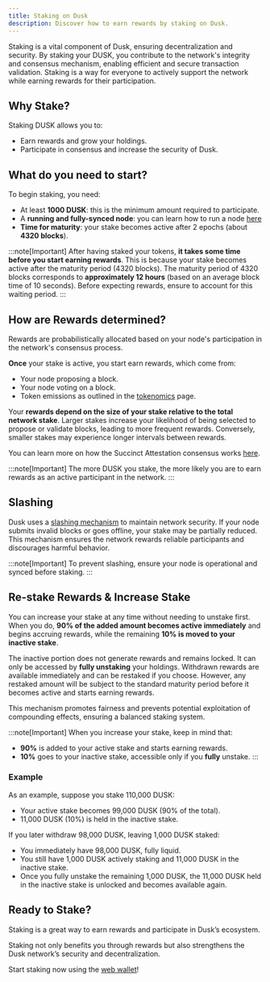 ```yaml
---
title: Staking on Dusk
description: Discover how to earn rewards by staking on Dusk.
---
```


Staking is a vital component of Dusk, ensuring decentralization and security.
By staking your DUSK, you contribute to the network's integrity and consensus mechanism, enabling efficient and secure transaction validation. Staking is a way for everyone to actively support the network while earning rewards for their participation.

## Why Stake?

Staking DUSK allows you to:

- Earn rewards and grow your holdings.
- Participate in consensus and increase the security of Dusk.

## What do you need to start?
To begin staking, you need:

- At least **1000 DUSK**: this is the minimum amount required to participate.
- A **running and fully-synced node**: you can learn how to run a node [here](/operator/provisioner/)
- **Time for maturity**: your stake becomes active after 2 epochs (about **4320 blocks**).


:::note[Important]
After having staked your tokens, **it takes some time before you start earning rewards**. This is because your stake becomes active after the maturity period (4320 blocks). The maturity period of 4320 blocks corresponds to **approximately 12 hours** (based on an average block time of 10 seconds). Before expecting rewards, ensure to account for this waiting period.
:::


## How are Rewards determined?

Rewards are probabilistically allocated based on your node's participation in the network's consensus process.

**Once** your stake is active, you start earn rewards, which come from:

- Your node proposing a block.
- Your node voting on a block.
- Token emissions as outlined in the [tokenomics](/learn/tokenomics#token-emission) page.

Your **rewards depend on the size of your stake relative to the total network stake**. Larger stakes increase your likelihood of being selected to propose or validate blocks, leading to more frequent rewards. Conversely, smaller stakes may experience longer intervals between rewards.

You can learn more on how the Succinct Attestation consensus works [here](/learn/deep-dive/succinct-attestation).

:::note[Important]
The more DUSK you stake, the more likely you are to earn rewards as an active participant in the network.
:::

## Slashing

Dusk uses a [slashing mechanism](/learn/deep-dive/slashing) to maintain network security. If your node submits invalid blocks or goes offline, your stake may be partially reduced. This mechanism ensures the network rewards reliable participants and discourages harmful behavior.

:::note[Important]
To prevent slashing, ensure your node is operational and synced before staking.
:::

## Re-stake Rewards & Increase Stake
You can increase your stake at any time without needing to unstake first. When you do, **90% of the added amount becomes active immediately** and begins accruing rewards, while the remaining **10% is moved to your inactive stake**.

The inactive portion does not generate rewards and remains locked. It can only be accessed by **fully unstaking** your holdings. Withdrawn rewards are available immediately and can be restaked if you choose. However, any restaked amount will be subject to the standard maturity period before it becomes active and starts earning rewards.



This mechanism promotes fairness and prevents potential exploitation of compounding effects, ensuring a balanced staking system.

:::note[Important]
When you increase your stake, keep in mind that:
- **90%** is added to your active stake and starts earning rewards.
- **10%** goes to your inactive stake, accessible only if you **fully** unstake.
:::

### Example
As an example, suppose you stake 110,000 DUSK:
- Your active stake becomes 99,000 DUSK (90% of the total).
- 11,000 DUSK (10%) is held in the inactive stake.

If you later withdraw 98,000 DUSK, leaving 1,000 DUSK staked:
- You immediately have 98,000 DUSK, fully liquid.
- You still have 1,000 DUSK actively staking and 11,000 DUSK in the inactive stake.
- Once you fully unstake the remaining 1,000 DUSK, the 11,000 DUSK held in the inactive stake is unlocked and becomes available again.


## Ready to Stake?

Staking is a great way to earn rewards and participate in Dusk’s ecosystem.

Staking not only benefits you through rewards but also strengthens the Dusk network’s security and decentralization.

Start staking now using the [web wallet](https://apps.dusk.network/wallet/setup/)!
